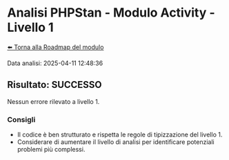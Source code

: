 # Analisi PHPStan - Modulo Activity - Livello 1

[⬅️ Torna alla Roadmap del modulo](../roadmap.md)


Data analisi: 2025-04-11 12:48:36

## Risultato: SUCCESSO

Nessun errore rilevato a livello 1.

### Consigli

- Il codice è ben strutturato e rispetta le regole di tipizzazione del livello 1.
- Considerare di aumentare il livello di analisi per identificare potenziali problemi più complessi.
